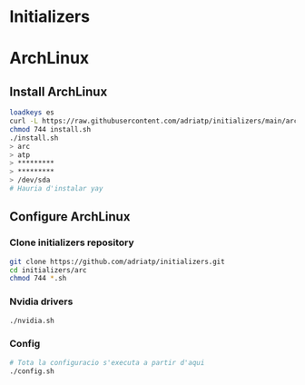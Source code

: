 # Initializers

# ArchLinux

## Install ArchLinux

```bash
loadkeys es
curl -L https://raw.githubusercontent.com/adriatp/initializers/main/arc/install.sh > install.sh
chmod 744 install.sh
./install.sh
> arc
> atp
> *********
> *********
> /dev/sda
# Hauria d'instalar yay
```

## Configure ArchLinux

### Clone initializers repository

```bash
git clone https://github.com/adriatp/initializers.git
cd initializers/arc
chmod 744 *.sh
```

### Nvidia drivers

```bash
./nvidia.sh
```

### Config

```bash
# Tota la configuracio s'executa a partir d'aqui
./config.sh
```
